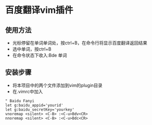 # 百度翻译vim插件

## 使用方法
* 光标停留在单词单词处，按ctrl+B，在命令行将显示百度翻译返回结果
* 选中单词，按ctrl+B
* 在命令状态下收入:Bde 单词

## 安装步骤
* 将本项目中的两个文件添加到vim的plugin目录
* 在.vimrc中加入

~~~~
" Baidu Fanyi
let g:baidu_appid='yourid'
let g:baidu_secretKey='yourkey'
vnoremap <silent> <C-B> :<C-u>Bdv<CR>
nnoremap <silent> <C-B> :<C-u>Bdc<CR>
~~~~
